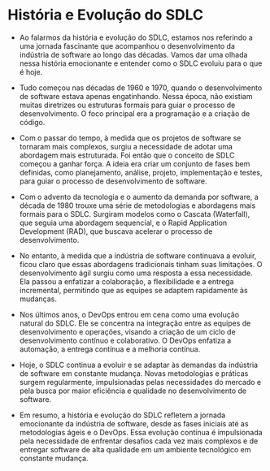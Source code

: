 # História e Evolução do SDLC

* Ao falarmos da história e evolução do SDLC, estamos nos referindo a uma jornada fascinante que acompanhou o desenvolvimento da indústria de software ao longo das décadas. Vamos dar uma olhada nessa história emocionante e entender como o SDLC evoluiu para o que é hoje.

* Tudo começou nas décadas de 1960 e 1970, quando o desenvolvimento de software estava apenas engatinhando. Nessa época, não existiam muitas diretrizes ou estruturas formais para guiar o processo de desenvolvimento. O foco principal era a programação e a criação de código.

* Com o passar do tempo, à medida que os projetos de software se tornaram mais complexos, surgiu a necessidade de adotar uma abordagem mais estruturada. Foi então que o conceito de SDLC começou a ganhar força. A ideia era criar um conjunto de fases bem definidas, como planejamento, análise, projeto, implementação e testes, para guiar o processo de desenvolvimento de software.

* Com o advento da tecnologia e o aumento da demanda por software, a década de 1980 trouxe uma série de metodologias e abordagens mais formais para o SDLC. Surgiram modelos como o Cascata (Waterfall), que seguia uma abordagem sequencial, e o Rapid Application Development (RAD), que buscava acelerar o processo de desenvolvimento.

* No entanto, à medida que a indústria de software continuava a evoluir, ficou claro que essas abordagens tradicionais tinham suas limitações. O desenvolvimento ágil surgiu como uma resposta a essa necessidade. Ela passou a enfatizar a colaboração, a flexibilidade e a entrega incremental, permitindo que as equipes se adaptem rapidamente às mudanças.

* Nos últimos anos, o DevOps entrou em cena como uma evolução natural do SDLC. Ele se concentra na integração entre as equipes de desenvolvimento e operações, visando a criação de um ciclo de desenvolvimento contínuo e colaborativo. O DevOps enfatiza a automação, a entrega contínua e a melhoria contínua.

* Hoje, o SDLC continua a evoluir e se adaptar às demandas da indústria de software em constante mudança. Novas metodologias e práticas surgem regularmente, impulsionadas pelas necessidades do mercado e pela busca por maior eficiência e qualidade no desenvolvimento de software.

* Em resumo, a história e evolução do SDLC refletem a jornada emocionante da indústria de software, desde as fases iniciais até as metodologias ágeis e o DevOps. Essa evolução contínua é impulsionada pela necessidade de enfrentar desafios cada vez mais complexos e de entregar software de alta qualidade em um ambiente tecnológico em constante mudança.